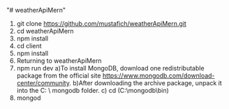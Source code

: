 
"# weatherApiMern" 

1) git clone https://github.com/mustafich/weatherApiMern.git
2) cd weatherApiMern
3) npm install
4) cd client  
5) npm install
6) Returning to weatherApiMern
7) npm run dev
a)To install MongoDB, download one redistributable package from the official site https://www.mongodb.com/download-center/community.
b)After downloading the archive package, unpack it into the C: \ mongodb folder.
c) cd (C:\mongodb\bin)
8) mongod
